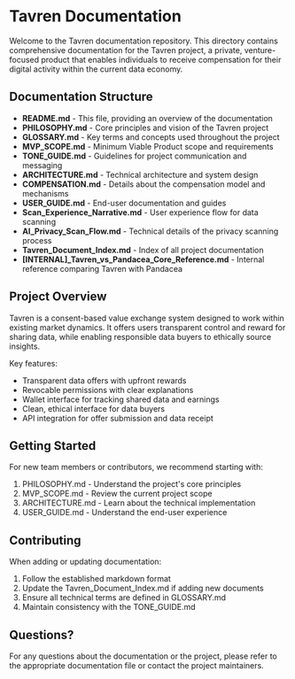 # Tavren Documentation

Welcome to the Tavren documentation repository. This directory contains comprehensive documentation for the Tavren project, a private, venture-focused product that enables individuals to receive compensation for their digital activity within the current data economy.

## Documentation Structure

- **README.md** - This file, providing an overview of the documentation
- **PHILOSOPHY.md** - Core principles and vision of the Tavren project
- **GLOSSARY.md** - Key terms and concepts used throughout the project
- **MVP_SCOPE.md** - Minimum Viable Product scope and requirements
- **TONE_GUIDE.md** - Guidelines for project communication and messaging
- **ARCHITECTURE.md** - Technical architecture and system design
- **COMPENSATION.md** - Details about the compensation model and mechanisms
- **USER_GUIDE.md** - End-user documentation and guides
- **Scan_Experience_Narrative.md** - User experience flow for data scanning
- **AI_Privacy_Scan_Flow.md** - Technical details of the privacy scanning process
- **Tavren_Document_Index.md** - Index of all project documentation
- **[INTERNAL]_Tavren_vs_Pandacea_Core_Reference.md** - Internal reference comparing Tavren with Pandacea

## Project Overview

Tavren is a consent-based value exchange system designed to work within existing market dynamics. It offers users transparent control and reward for sharing data, while enabling responsible data buyers to ethically source insights.

Key features:
- Transparent data offers with upfront rewards
- Revocable permissions with clear explanations
- Wallet interface for tracking shared data and earnings
- Clean, ethical interface for data buyers
- API integration for offer submission and data receipt

## Getting Started

For new team members or contributors, we recommend starting with:
1. PHILOSOPHY.md - Understand the project's core principles
2. MVP_SCOPE.md - Review the current project scope
3. ARCHITECTURE.md - Learn about the technical implementation
4. USER_GUIDE.md - Understand the end-user experience

## Contributing

When adding or updating documentation:
1. Follow the established markdown format
2. Update the Tavren_Document_Index.md if adding new documents
3. Ensure all technical terms are defined in GLOSSARY.md
4. Maintain consistency with the TONE_GUIDE.md

## Questions?

For any questions about the documentation or the project, please refer to the appropriate documentation file or contact the project maintainers.